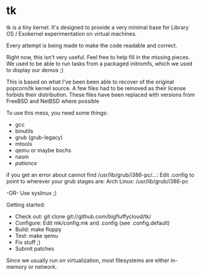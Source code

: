 tk
==
tk is a tiny kernel. It's designed to provide a very
minimal base for Library OS / Exokernel experimentation on virtual machines.

Every attempt is being made to make the code readable and correct.

Right now, this isn't very useful. Feel free to help fill in the missing
pieces. We used to be able to run tasks from a packaged initromfs, which
we used to display our demos ;)

This is based on what I've been been able to recover of the original
popcorn/tk kernel source. A few files had to be removed as their license
forbids their distribution. These files have been replaced with versions
from FreeBSD and NetBSD where possible

To use this mess, you need some things:
*	gcc
*	binutils
*	grub (grub-legacy)
*	mtools
*	qemu or maybe bochs
*	nasm
*	*patience*

if you get an error about cannot find /usr/lib/grub/i386-pc/...:
	Edit .config to point to wherever your grub stages are:
		Arch Linux: /usr/lib/grub/i386-pc

-OR-
	Use syslinux ;)

Getting started:
*	Check out:	git clone git://github.com/bigfluffycloud/tk/
*	Configure:	Edit mk/config.mk and .config (see .config.default)
*	Build:		make floppy
*	Test:		make qemu
*	Fix stuff ;)
*	Submit patches


Since we usually run on virtualization, most filesystems are either in-memory or network.
